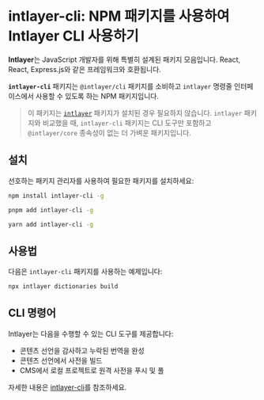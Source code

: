 # intlayer-cli: NPM 패키지를 사용하여 Intlayer CLI 사용하기

**Intlayer**는 JavaScript 개발자를 위해 특별히 설계된 패키지 모음입니다. React, React, Express.js와 같은 프레임워크와 호환됩니다.

**`intlayer-cli`** 패키지는 `@intlayer/cli` 패키지를 소비하고 `intlayer` 명령줄 인터페이스에서 사용할 수 있도록 하는 NPM 패키지입니다.

> 이 패키지는 [`intlayer`](https://github.com/aymericzip/intlayer/tree/main/docs/ko/packages/intlayer/index.md) 패키지가 설치된 경우 필요하지 않습니다. `intlayer` 패키지와 비교했을 때, `intlayer-cli` 패키지는 CLI 도구만 포함하고 `@intlayer/core` 종속성이 없는 더 가벼운 패키지입니다.

## 설치

선호하는 패키지 관리자를 사용하여 필요한 패키지를 설치하세요:

```bash packageManager="npm"
npm install intlayer-cli -g
```

```bash packageManager="pnpm"
pnpm add intlayer-cli -g
```

```bash packageManager="yarn"
yarn add intlayer-cli -g
```

## 사용법

다음은 `intlayer-cli` 패키지를 사용하는 예제입니다:

```bash
npx intlayer dictionaries build
```

## CLI 명령어

Intlayer는 다음을 수행할 수 있는 CLI 도구를 제공합니다:

- 콘텐츠 선언을 감사하고 누락된 번역을 완성
- 콘텐츠 선언에서 사전을 빌드
- CMS에서 로컬 프로젝트로 원격 사전을 푸시 및 풀

자세한 내용은 [intlayer-cli](https://github.com/aymericzip/intlayer/blob/main/docs/docs/ko/intlayer_cli.md)를 참조하세요.
